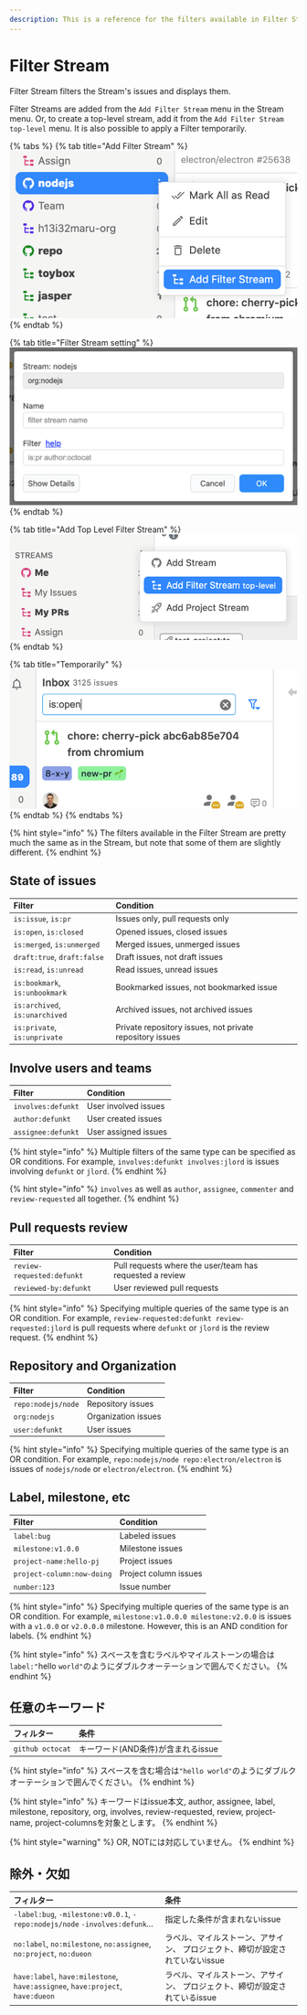 ```yaml
---
description: This is a reference for the filters available in Filter Stream.
---
```


# Filter Stream

Filter Stream filters the Stream's issues and displays them.

Filter Streams are added from the `Add Filter Stream` menu in the Stream menu. Or, to create a top-level stream, add it from the `Add Filter Stream top-level` menu. It is also possible to apply a Filter temporarily.

{% tabs %}
{% tab title="Add Filter Stream" %}
![](../.gitbook/assets/10_filter_stream1.png)
{% endtab %}

{% tab title="Filter Stream setting" %}
![](../.gitbook/assets/10_filter_stream2.png)
{% endtab %}

{% tab title="Add Top Level Filter Stream" %}
![](../.gitbook/assets/10_filter_stream3.png)
{% endtab %}

{% tab title="Temporarily" %}
![](../.gitbook/assets/10_filter_stream4.png)
{% endtab %}
{% endtabs %}

{% hint style="info" %}
The filters available in the Filter Stream are pretty much the same as in the Stream, but note that some of them are slightly different.
{% endhint %}

## State of issues

| Filter | Condition |
| :--- | :--- |
| `is:issue`, `is:pr` | Issues only, pull requests only |
| `is:open`, `is:closed` | Opened issues, closed issues |
| `is:merged`, `is:unmerged` | Merged issues, unmerged issues |
| `draft:true`, `draft:false` | Draft issues, not draft issue‌s |
| `is:read`, `is:unread` | Read issues, unread issues |
| `is:bookmark`, `is:unbookmark` | Bookmarked issues, not bookmarked issue |
| `is:archived`, `is:unarchived` | Archived issues, not archived issues |
| `is:private`, `is:unprivate` | Private repository issues, not private repository issues |

## Involve users and teams <a id="involves-filter"></a>

| Filter | Condition |
| :--- | :--- |
| `involves:defunkt` | User involved issues |
| `author:defunkt` | User created issues |
| `assignee:defunkt` | User assigned issues |

{% hint style="info" %}
Multiple filters of the same type can be specified as OR conditions. For example, `involves:defunkt involves:jlord` is issues involving `defunkt` or `jlord`.
{% endhint %}

{% hint style="info" %}
`involves` as well as `author`, `assignee`, `commenter` and `review-requested` all together.‌
{% endhint %}

## Pull requests review <a id="review-filter"></a>

| Filter | Condition |
| :--- | :--- |
| `review-requested:defunkt` | Pull requests where the user/team has requested a review |
| `reviewed-by:defunkt` | User reviewed pull requests |

{% hint style="info" %}
Specifying multiple queries of the same type is an OR condition. For example, `review-requested:defunkt review-requested:jlord` is pull requests where `defunkt` or `jlord` is the review request.
{% endhint %}

## Repository and Organization <a id="repo-filter"></a>

| Filter | Condition |
| :--- | :--- |
| `repo:nodejs/node` | Repository issues |
| `org:nodejs` | Organization issues |
| `user:defunkt` | User issues |

{% hint style="info" %}
Specifying multiple queries of the same type is an OR condition. For example, `repo:nodejs/node repo:electron/electron` is issues of `nodejs/node` or `electron/electron`.
{% endhint %}

## Label, milestone, etc <a id="label-filter"></a>

| Filter | Condition |
| :--- | :--- |
| `label:bug` | Labeled issues |
| `milestone:v1.0.0` | Milestone issues |
| `project-name:hello-pj` | Project issues |
| `project-column:now-doing` | Project column issues |
| `number:123` | Issue number |

{% hint style="info" %}
Specifying multiple queries of the same type is an OR condition. For example, `milestone:v1.0.0.0 milestone:v2.0.0` is issues with a `v1.0.0` or `v2.0.0.0` milestone. However, this is an AND condition for labels.
{% endhint %}

{% hint style="info" %}
スペースを含むラベルやマイルストーンの場合は`label:"`hello `world"`のようにダブルクオーテーションで囲んでください。‌
{% endhint %}

## 任意のキーワード <a id="keyword-filter"></a>

| フィルター | 条件 |
| :--- | :--- |
| `github octocat` | キーワード\(AND条件\)が含まれるissue |

{% hint style="info" %}
スペースを含む場合は`"hello world"`のようにダブルクオーテーションで囲んでください。
{% endhint %}

{% hint style="info" %}
キーワードはissue本文, author, assignee, label, milestone, repository, org, involves, review-requested, review, project-name, project-columnsを対象とします。
{% endhint %}

{% hint style="warning" %}
OR, NOTには対応していません。
{% endhint %}

## 除外・欠如 <a id="exclude-filter"></a>

| フィルター | 条件 |
| :--- | :--- |
| `-label:bug`, `-milestone:v0.0.1`, `-repo:nodejs/node` `-involves:defunk`... | 指定した条件が含まれないissue |
| `no:label`, `no:milestone`, `no:assignee`, `no:project`, `no:dueon` | ラベル、マイルストーン、アサイン、 プロジェクト、締切が設定されていないissue |
| `have:label`, `have:milestone`, `have:assignee`, `have:project`, `have:dueon` | ラベル、マイルストーン、アサイン、 プロジェクト、締切が設定されているissue |

